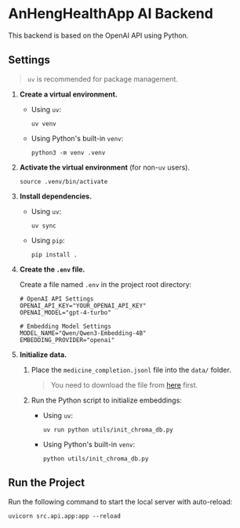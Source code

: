 # AnHengHealthApp AI Backend

This backend is based on the OpenAI API using Python.

## Settings

> `uv` is recommended for package management.

1. **Create a virtual environment.**

    * Using `uv`:

        ```shell
        uv venv
        ```

    * Using Python's built-in `venv`:

        ```shell
        python3 -m venv .venv
        ```

2. **Activate the virtual environment** (for non-`uv` users).

   ```shell
   source .venv/bin/activate
   ```

3. **Install dependencies.**

    * Using `uv`:

        ```shell
        uv sync
        ```

    * Using `pip`:

        ```shell
        pip install .
        ```

4. **Create the `.env` file.**

   Create a file named `.env` in the project root directory:

   ```dotenv
   # OpenAI API Settings
   OPENAI_API_KEY="YOUR_OPENAI_API_KEY"
   OPENAI_MODEL="gpt-4-turbo"
   
   # Embedding Model Settings
   MODEL_NAME="Qwen/Qwen3-Embedding-4B"
   EMBEDDING_PROVIDER="openai"
   ```

5. **Initialize data.**
    1. Place the `medicine_completion.jsonl` file into the `data/` folder.

       > You need to download the file from [here](https://drive.google.com/file/d/1c2L8HPKxhlp2-fj3K9_W_0jojdTYWdv3/view?usp=sharing) first.

    2. Run the Python script to initialize embeddings:

        * Using `uv`:

           ```shell
           uv run python utils/init_chroma_db.py
           ```

        * Using Python's built-in `venv`:

            ```shell
            python utils/init_chroma_db.py
            ```

## Run the Project

Run the following command to start the local server with auto-reload:

```shell
uvicorn src.api.app:app --reload
```
